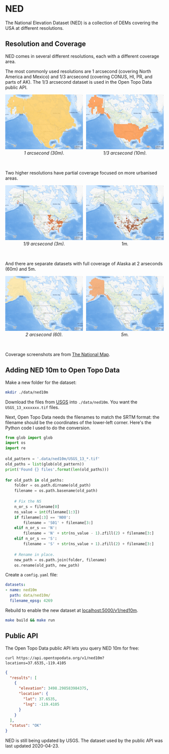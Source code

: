 # NED

The National Elevation Dataset (NED) is a collection of DEMs covering the USA at different resolutions. 


## Resolution and Coverage

NED comes in several different resolutions, each with a different coverage area.

The most commonly used resolutions are 1 arcsecond (covering North America and Mexico) and 1/3 arcsecond (covering CONUS, HI, PR, and parts of AK). The 1/3 arcsecond dataset is used in the Open Topo Data public API.

<div style="display:flex; justify-content: space-between; font-style: italic; text-align: center; flex-wrap: wrap">
  <div style="max-width: 49%; padding-bottom: 2rem">
    <a href="/img/ned-1-sec.png"><img src="/img/ned-1-sec.png" alt="NED 1 arcsecond coverage."></a>
    <span>1 arcsecond (30m).</span>
  </div>
  <div style="max-width: 49%; padding-bottom: 2rem">
    <a href="/img/ned-13-sec.png"><img src="/img/ned-13-sec.png" alt="NED 1/3 arcsecond coverage."></a>
    <span>1/3 arcsecond (10m).</span>
  </div>
</div>


Two higher resolutions have partial coverage focused on more urbanised areas.


<div style="display:flex; justify-content: space-between; font-style: italic; text-align: center; flex-wrap: wrap">
  <div style="max-width: 49%; padding-bottom: 2rem">
    <a href="/img/ned-19-sec.png"><img src="/img/ned-19-sec.png" alt="NED 1/9 arcsecond coverage."></a>
    <span>1/9 arcsecond (3m).</span>
  </div>
  <div style="max-width: 49%; padding-bottom: 2rem">
    <a href="/img/ned-1-m.png"><img src="/img/ned-1-m.png" alt="NED 1 meter coverage."></a>
    <span>1m.</span>
  </div>
</div>

And there are separate datasets with full coverage of Alaska at 2 arseconds (60m) and 5m.


<div style="display:flex; justify-content: space-between; font-style: italic; text-align: center; flex-wrap: wrap">
  <div style="max-width: 49%; padding-bottom: 2rem">
    <a href="/img/ned-2-sec-alaska.png"><img src="/img/ned-2-sec-alaska.png" alt="NED 2 arcsecond coverage."></a>
    <span>2 arcsecond (60).</span>
  </div>
  <div style="max-width: 49%; padding-bottom: 2rem">
    <a href="/img/ned-5-m-alaska.png"><img src="/img/ned-5-m-alaska.png" alt="NED 5 meter coverage."></a>
    <span>5m.</span>
  </div>
</div>

Coverage screenshots are from [The National Map](https://viewer.nationalmap.gov/basic/).


## Adding NED 10m to Open Topo Data

Make a new folder for the dataset:

```bash
mkdir ./data/ned10m
```

Download the files from [USGS](https://prd-tnm.s3.amazonaws.com/index.html?prefix=StagedProducts/Elevation/13/TIFF/) into `./data/ned10m`. You want the `USGS_13_xxxxxxx.tif` files.

Next, Open Topo Data needs the filenames to match the SRTM format: the filename should be the coordinates of the lower-left corner. Here's the Python code I used to do the conversion.

```python
from glob import glob
import os
import re

old_pattern = '.data/ned10m/USGS_13_*.tif'
old_paths = list(glob(old_pattern))
print('Found {} files'.format(len(old_paths)))

for old_path in old_paths:
    folder = os.path.dirname(old_path)
    filename = os.path.basename(old_path)

    # Fix the NS 
    n_or_s = filename[0]
    ns_value = int(filename[1:3])
    if filename[:3] == 'N00':
        filename = 'S01' + filename[3:]
    elif n_or_s == 'N':
        filename = 'N' + str(ns_value - 1).zfill(2) + filename[3:]
    elif n_or_s == 'S':
        filename = 'S' + str(ns_value + 1).zfill(2) + filename[3:]

    # Rename in place.
    new_path = os.path.join(folder, filename)
    os.rename(old_path, new_path)
```

Create a `comfig.yaml` file:

```yaml
datasets:
- name: ned10m
  path: data/ned10m/
  filename_epsg: 4269
```

Rebuild to enable the new dataset at [localhost:5000/v1/ned10m](http://localhost:5000/v1/ned10m?locations=37.653512,-119.410503).

```bash
make build && make run
```



## Public API

The Open Topo Data public API lets you query NED 10m for free:

```
curl https://api.opentopodata.org/v1/ned10m?locations=37.6535,-119.4105
```

```json
{
  "results": [
    {
      "elevation": 3498.298583984375, 
      "location": {
        "lat": 37.6535, 
        "lng": -119.4105
      }
    }
  ], 
  "status": "OK"
}
```

NED is still being updated by USGS. The dataset used by the public API was last updated 2020-04-23.

